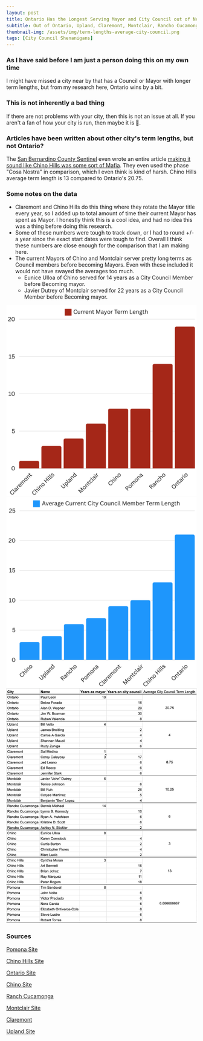 ```yaml
---
layout: post
title: Ontario Has the Longest Serving Mayor and City Council out of Neighboring Cities 
subtitle: Out of Ontario, Upland, Claremont, Montclair, Rancho Cucamonga, Chino, Chino Hills, and Pomona
thumbnail-img: /assets/img/term-lengths-average-city-council.png
tags: [City Council Shenanigans]
---
```


### As I have said before I am just a person doing this on my own time

I might have missed a city near by that has a Council or Mayor with longer term lengths, but from my research here, Ontario wins by a bit.

### This is not inherently a bad thing

If there are not problems with your city, then this is not an issue at all. If you aren't a fan of how your city is run, then maybe it is 🤷‍.

### Articles have been written about other city's term lengths, but not Ontario?

The [San Bernardino County Sentinel](sncsentinel.com) even wrote an entire article [making it sound like Chino Hills was some sort of Mafia](https://sbcsentinel.com/2024/02/c-h-council-to-discuss-term-limits/).
They even used the phase "Cosa Nostra" in comparison, which I even think is kind of harsh. Chino Hills average term length is 13 compared to Ontario's 20.75.

### Some notes on the data
 - Claremont and Chino Hills do this thing where they rotate the Mayor title every year, so I added up to total amount of time their current Mayor has spent as Mayor. I honestly think this is a cool idea, and had no idea this was a thing before doing this research.
 - Some of these numbers were tough to track down, or I had to round +/- a year since the exact start dates were tough to find. Overall I think these numbers are close enough for the comparison that I am making here.
 - The current Mayors of Chino and Montclair server pretty long terms as Council members before becoming Mayors. Even with these included it would not have swayed the averages too much.
   - Eunice Ulloa of Chino served for 14 years as a City Council Member before Becoming mayor.
   - Javier Dutrey of Montclair served for 22 years as a City Council Member before Becoming mayor.

![mayor term lengths graph](/assets/img/term-lengths-mayor.png)
![average city council graph](/assets/img/term-lengths-average-city-council.png)
![Spreadsheet :)](/assets/img/term-lengths-local-city.png)

### Sources

[Pomona Site](https://www.pomonaca.gov/government/mayor-city-council)

[Chino Hills Site](https://www.chinohills.org/117/City-Council)

[Ontario Site](https://www.ontarioca.gov/public-officials)

[Chino Site](https://www.cityofchino.org/369/City-Council)

[Ranch Cucamonga](https://www.cityofrc.us/your-government/mayor-city-council)

[Montclair Site](https://www.cityofmontclair.org/departments/city-council/)

[Claremont](https://www.ci.claremont.ca.us/government/city-council)

[Upland Site](https://www.uplandca.gov/city-council-treasurer)
